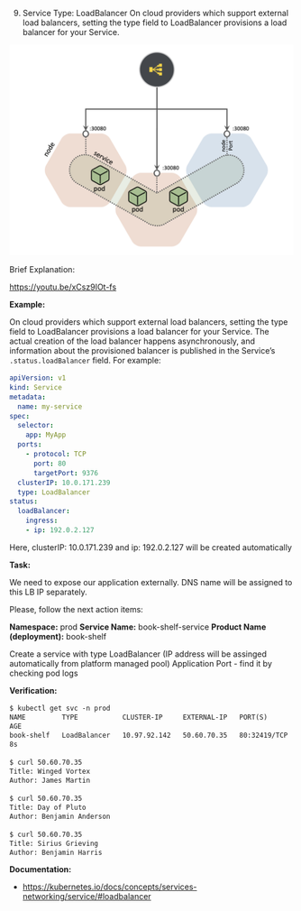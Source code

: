 9. Service Type: LoadBalancer
On cloud providers which support external load balancers, setting the type field to LoadBalancer provisions a load balancer for your Service.

![Img](img/9-1.png)

Brief Explanation:

https://youtu.be/xCsz9IOt-fs

**Example:**

On cloud providers which support external load balancers, setting the type field to LoadBalancer provisions a load balancer for your Service. The actual creation of the load balancer happens asynchronously, and information about the provisioned balancer is published in the Service’s `.status.loadBalancer` field. For example:
```yaml
apiVersion: v1
kind: Service
metadata:
  name: my-service
spec:
  selector:
    app: MyApp
  ports:
    - protocol: TCP
      port: 80
      targetPort: 9376
  clusterIP: 10.0.171.239
  type: LoadBalancer
status:
  loadBalancer:
    ingress:
    - ip: 192.0.2.127
```

Here, clusterIP: 10.0.171.239 and ip: 192.0.2.127 will be created automatically

**Task:**

We need to expose our application externally. DNS name will be assigned to this LB IP separately.

Please, follow the next action items:


**Namespace:** prod
**Service Name:** book-shelf-service
**Product Name (deployment):** book-shelf

Create a service with type LoadBalancer (IP address will be assinged automatically from platform managed pool)
Application Port - find it by checking pod logs


**Verification:**

```shell
$ kubectl get svc -n prod
NAME         TYPE           CLUSTER-IP     EXTERNAL-IP   PORT(S)        AGE
book-shelf   LoadBalancer   10.97.92.142   50.60.70.35   80:32419/TCP   8s

$ curl 50.60.70.35
Title: Winged Vortex
Author: James Martin

$ curl 50.60.70.35
Title: Day of Pluto
Author: Benjamin Anderson

$ curl 50.60.70.35
Title: Sirius Grieving
Author: Benjamin Harris
```

**Documentation:**
   - https://kubernetes.io/docs/concepts/services-networking/service/#loadbalancer
